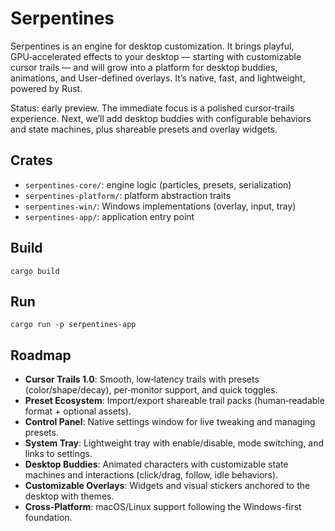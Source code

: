 # Serpentines

Serpentines is an engine for desktop customization. It brings playful, GPU‑accelerated effects to your desktop — starting with customizable cursor trails — and will grow into a platform for desktop buddies, animations, and User-defined overlays. It’s native, fast, and lightweight, powered by Rust.

Status: early preview. The immediate focus is a polished cursor‑trails experience. Next, we’ll add desktop buddies with configurable behaviors and state machines, plus shareable presets and overlay widgets.

## Crates
- `serpentines-core/`: engine logic (particles, presets, serialization)
- `serpentines-platform/`: platform abstraction traits
- `serpentines-win/`: Windows implementations (overlay, input, tray)
- `serpentines-app/`: application entry point

## Build
```
cargo build
```

## Run
```
cargo run -p serpentines-app
```

## Roadmap
- **Cursor Trails 1.0**: Smooth, low‑latency trails with presets (color/shape/decay), per‑monitor support, and quick toggles.
- **Preset Ecosystem**: Import/export shareable trail packs (human‑readable format + optional assets).
- **Control Panel**: Native settings window for live tweaking and managing presets.
- **System Tray**: Lightweight tray with enable/disable, mode switching, and links to settings.
- **Desktop Buddies**: Animated characters with customizable state machines and interactions (click/drag, follow, idle behaviors).
- **Customizable Overlays**: Widgets and visual stickers anchored to the desktop with themes.
- **Cross‑Platform**: macOS/Linux support following the Windows-first foundation.
